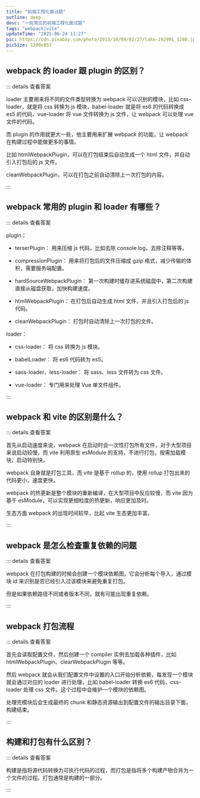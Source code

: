 ```yaml
---
title: "前端工程化面试题"
outline: deep
desc: "一些常见的前端工程化面试题"
tags: "webpack|vite"
updateTime: "2025-06-24 11:27"
pic: https://cdn.pixabay.com/photo/2013/10/09/02/27/lake-192991_1280.jpg
picSize: 1280x853
---
```


## webpack 的 loader 跟 plugin 的区别？

::: details 查看答案

loader 主要用来将不同的文件类型转换为 webpack 可以识别的模块，比如 css-loader，就是将 css 转换为 js 模块，babel-loader 就是将 es6 的代码转换成 es5 的代码，vue-loader 将 vue 文件转换为 js 文件，让 webpack 可以处理 vue 文件的代码。

而 plugin 的作用就更大一些，他主要用来扩展 webpack 的功能，让 webpack 在构建过程中能做更多的事情。

比如 htmlWebpackPlugin，可以在打包结束后自动生成一个 html 文件，并自动引入打包后的 js 文件。

cleanWebpackPlugin，可以在打包之前自动清除上一次打包的内容。

:::

## webpack 常用的 plugin 和 loader 有哪些？

::: details 查看答案

plugin：

- terserPlugin： 用来压缩 js 代码，比如去除 console.log，去除注释等等。

- compressionPlugin： 用来将打包后的文件压缩成 gzip 格式，减少传输的体积，需要服务端配置。

- hardSourceWebpackPlugin： 第一次构建时缓存进系统磁盘中，第二次构建直接从磁盘获取，加快构建速度。

- htmlWebpackPlugin： 在打包后自动生成 html 文件，并且引入打包后的 js 代码。

- cleanWebpackPlugin： 打包时自动清除上一次打包的文件。

loader：

- css-loader： 将 css 转换为 js 模块。

- babelLoader： 将 es6 代码转为 es5。

- sass-loader、less-loader： 将 sass、less 文件转为 css 文件。

- vue-loader： 专门用来处理 Vue 单文件组件。

:::

## webpack 和 vite 的区别是什么？

::: details 查看答案

首先从启动速度来说，webpack 在启动时会一次性打包所有文件，对于大型项目来说启动较慢，而 vite 利用原生 esModule 的支持，不进行打包，按需加载模块，启动特别快。

webpack 自身就是打包工具，而 vite 是基于 rollup 的，使用 rollup 打包出来的代码更小，速度更快。

webpack 的热更新是整个模块的重新编译，在大型项目中反应较慢，而 vite 因为基于 esModule，可以实现更细粒度的热更新，响应更加及时。

生态方面 webpack 的出现时间较早，比起 vite 生态更加丰富。

:::

## webpack 是怎么检査重复依赖的问题

::: details 查看答案

webpack 在打包构建的时候会创建一个模块依赖图，它会分析每个导入，通过模块 id 来识别是否已经引入过该模块来避免重复打包。

但是如果依赖路径不同或者版本不同，就有可能出现重复依赖。

:::

## webpack 打包流程

::: details 查看答案

首先会读取配置文件，然后创建一个 compiler 实例去加载各种插件，比如 htmlWebpackPlugin、clearWebpackPlugin 等等。

然后 webpack 就会从我们配置文件中设置的入口开始分析依赖，每发现一个模块就会通过对应的 loader 进行处理，比如 babel-loader 转换 es6 代码，css-loader 处理 css 文件。这个过程中会维护一个模块的依赖图。

处理完模块后会生成最终的 chunk 和静态资源输出到配置文件的输出目录下面，构建结束。

:::

## 构建和打包有什么区别？

::: details 查看答案

构建是指将源代码转换为可执行代码的过程，而打包是指将多个构建产物合并为一个文件的过程。打包通常是构建的一部分。

:::
